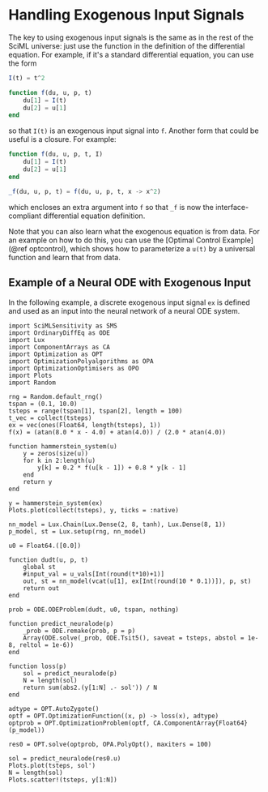 # Handling Exogenous Input Signals

The key to using exogenous input signals is the same as in the rest of the
SciML universe: just use the function in the definition of the differential
equation. For example, if it's a standard differential equation, you can
use the form

```julia
I(t) = t^2

function f(du, u, p, t)
    du[1] = I(t)
    du[2] = u[1]
end
```

so that `I(t)` is an exogenous input signal into `f`. Another form that could be
useful is a closure. For example:

```julia
function f(du, u, p, t, I)
    du[1] = I(t)
    du[2] = u[1]
end

_f(du, u, p, t) = f(du, u, p, t, x -> x^2)
```

which encloses an extra argument into `f` so that `_f` is now the interface-compliant
differential equation definition.

Note that you can also learn what the exogenous equation is from data. For an
example on how to do this, you can use the [Optimal Control Example](@ref optcontrol),
which shows how to parameterize a `u(t)` by a universal function and learn that
from data.

## Example of a Neural ODE with Exogenous Input

In the following example, a discrete exogenous input signal `ex` is defined and
used as an input into the neural network of a neural ODE system.

```@example exogenous
import SciMLSensitivity as SMS
import OrdinaryDiffEq as ODE
import Lux
import ComponentArrays as CA
import Optimization as OPT
import OptimizationPolyalgorithms as OPA
import OptimizationOptimisers as OPO
import Plots
import Random

rng = Random.default_rng()
tspan = (0.1, 10.0)
tsteps = range(tspan[1], tspan[2], length = 100)
t_vec = collect(tsteps)
ex = vec(ones(Float64, length(tsteps), 1))
f(x) = (atan(8.0 * x - 4.0) + atan(4.0)) / (2.0 * atan(4.0))

function hammerstein_system(u)
    y = zeros(size(u))
    for k in 2:length(u)
        y[k] = 0.2 * f(u[k - 1]) + 0.8 * y[k - 1]
    end
    return y
end

y = hammerstein_system(ex)
Plots.plot(collect(tsteps), y, ticks = :native)

nn_model = Lux.Chain(Lux.Dense(2, 8, tanh), Lux.Dense(8, 1))
p_model, st = Lux.setup(rng, nn_model)

u0 = Float64.([0.0])

function dudt(u, p, t)
    global st
    #input_val = u_vals[Int(round(t*10)+1)]
    out, st = nn_model(vcat(u[1], ex[Int(round(10 * 0.1))]), p, st)
    return out
end

prob = ODE.ODEProblem(dudt, u0, tspan, nothing)

function predict_neuralode(p)
    _prob = ODE.remake(prob, p = p)
    Array(ODE.solve(_prob, ODE.Tsit5(), saveat = tsteps, abstol = 1e-8, reltol = 1e-6))
end

function loss(p)
    sol = predict_neuralode(p)
    N = length(sol)
    return sum(abs2.(y[1:N] .- sol')) / N
end

adtype = OPT.AutoZygote()
optf = OPT.OptimizationFunction((x, p) -> loss(x), adtype)
optprob = OPT.OptimizationProblem(optf, CA.ComponentArray{Float64}(p_model))

res0 = OPT.solve(optprob, OPA.PolyOpt(), maxiters = 100)

sol = predict_neuralode(res0.u)
Plots.plot(tsteps, sol')
N = length(sol)
Plots.scatter!(tsteps, y[1:N])
```

